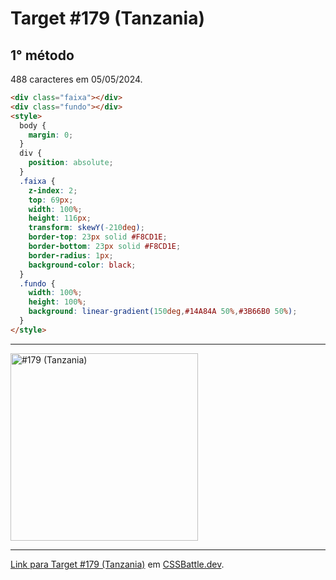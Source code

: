 # Target #179 (Tanzania)

## 1° método

488 caracteres em 05/05/2024.

```HTML
<div class="faixa"></div>
<div class="fundo"></div>
<style>
  body {
    margin: 0;
  }
  div {
    position: absolute;
  }
  .faixa {
    z-index: 2;
    top: 69px;
    width: 100%;
    height: 116px;
    transform: skewY(-210deg);
    border-top: 23px solid #F8CD1E;
    border-bottom: 23px solid #F8CD1E;
    border-radius: 1px;
    background-color: black;
  }
  .fundo {
    width: 100%;
    height: 100%;
    background: linear-gradient(150deg,#14A84A 50%,#3B66B0 50%);
  }
</style>
```

---
<img src="https://cssbattle.dev/targets/179.png" title="#179 (Tanzania)" width="300px">

---

[Link para Target #179 (Tanzania)](https://cssbattle.dev/play/9) em [CSSBattle.dev](https://cssbattle.dev/).
